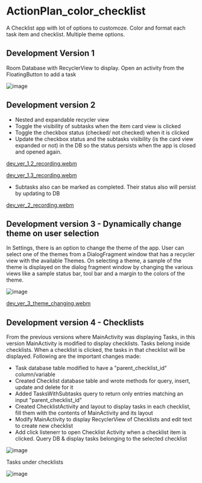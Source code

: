 # ActionPlan_color_checklist
 A Checklist app with lot of options to customoze. Color and format each task item and checklist. Multiple theme options.
 
 
 ## Development Version 1
 
 Room Database with RecyclerView to display. 
 Open an activity from the FloatingButton to add a task
 
 ![image](https://user-images.githubusercontent.com/15008191/202901854-53b45b7a-f823-47e1-ab8b-9628521b71c9.png)
 
 ## Development version 2
 
 - Nested and expandable recycler view
 - Toggle the visibility of subtasks when  the item card view is clicked
 - Toggle the checkbox status (checked/ not checked) when it is clicked
 - Update the checkbox status and the subtasks visibility (is the card view expanded or not) in the DB so the status persists when the app is closed and opened again.
 
 

[dev_ver_1.2_recording.webm](https://user-images.githubusercontent.com/15008191/206838010-fabfe8e6-1ace-4ec7-a24a-7f34337a2b77.webm)

[dev_ver_1.3_recording.webm](https://user-images.githubusercontent.com/15008191/206838095-26e61a90-67af-49d7-ba55-70ed30aed4c2.webm)




- Subtasks also can be marked as completed. Their status also will persist by updating to DB


[dev_ver_2_recording.webm](https://user-images.githubusercontent.com/15008191/206841708-0a3e50dc-6db0-4349-b705-717569eb725d.webm)


 ## Development version 3 - Dynamically change theme on user selection
 
 In Settings, there is an option to change the theme of the app. User can select one of the themes from a DialogFragment window that has a recycler view with the available Themes. On selecting a theme, a sample of the theme is displayed on the dialog fragment window by changing the various views like a sample status bar, tool bar and a margin to the colors of the theme.
 
 ![image](https://user-images.githubusercontent.com/15008191/216469129-c556a164-795c-41b0-a332-8ad22547e4f1.png)


 
 [dev_ver_3_theme_changing.webm](https://user-images.githubusercontent.com/15008191/216466622-198acfdd-1ac1-4270-941e-df24e7d7bc51.webm)

## Development version 4 - Checklists

From the previous versions where MainActivity was displaying Tasks, in this version MainActivity is modified to display checklists. Tasks belong inside checklists. When a checklist is clicked, the tasks in that checklist will be displayed. Following are the important changes made:

- Task database table modified to have a "parent_checklist_id" column/variable
- Created Checklist database table and wrote methods for query, insert, update and delete for it
- Added TasksWithSubtasks query to return only entries matching an input "parent_checklist_id"
- Created ChecklistActivity and layout to display tasks in each checklist, fill them with the contents of MainActivity and its layout
- Modify MainActivity to display RecyclerView of Checklists and edit text to create new checklist
- Add click listenerr to open Checklist Activity when a checklist item is clicked. Query DB & display tasks belonging to the selected checklist

![image](https://user-images.githubusercontent.com/15008191/217927309-ded8ba2e-5670-4c34-933e-327019ac0ab8.png)

Tasks under checklists

![image](https://user-images.githubusercontent.com/15008191/217931159-dec492d4-800a-40a5-9da0-6de1c647d67e.png)
